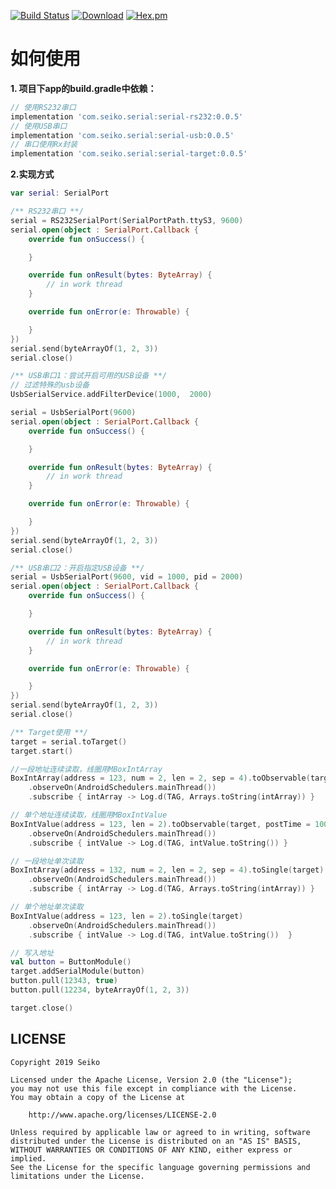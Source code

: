 [![Build Status](https://travis-ci.org/YoKeyword/Fragmentation.svg?branch=master)](https://travis-ci.org/YoKeyword/Fragmentation)
[![Download](https://api.bintray.com/packages/qdsfdhvh/maven/SingleSerialPort/images/download.svg)](https://bintray.com/qdsfdhvh/maven/SingleSerialPort/_latestVersion)
[![Hex.pm](https://img.shields.io/hexpm/l/plug.svg)](https://www.apache.org/licenses/LICENSE-2.0)

# 如何使用

**1. 项目下app的build.gradle中依赖：**
````gradle
// 使用RS232串口
implementation 'com.seiko.serial:serial-rs232:0.0.5'
// 使用USB串口
implementation 'com.seiko.serial:serial-usb:0.0.5'
// 串口使用Rx封装
implementation 'com.seiko.serial:serial-target:0.0.5'
````

**2.实现方式**
````kotlin
var serial: SerialPort

/** RS232串口 **/
serial = RS232SerialPort(SerialPortPath.ttyS3, 9600)
serial.open(object : SerialPort.Callback {
    override fun onSuccess() {

    }

    override fun onResult(bytes: ByteArray) {
        // in work thread
    }

    override fun onError(e: Throwable) {

    }
})
serial.send(byteArrayOf(1, 2, 3))
serial.close()

/** USB串口1：尝试开启可用的USB设备 **/
// 过滤特殊的usb设备
UsbSerialService.addFilterDevice(1000,  2000)

serial = UsbSerialPort(9600)
serial.open(object : SerialPort.Callback {
    override fun onSuccess() {

    }

    override fun onResult(bytes: ByteArray) {
        // in work thread
    }

    override fun onError(e: Throwable) {

    }
})
serial.send(byteArrayOf(1, 2, 3))
serial.close()

/** USB串口2：开启指定USB设备 **/
serial = UsbSerialPort(9600, vid = 1000, pid = 2000)
serial.open(object : SerialPort.Callback {
    override fun onSuccess() {

    }

    override fun onResult(bytes: ByteArray) {
        // in work thread
    }

    override fun onError(e: Throwable) {

    }
})
serial.send(byteArrayOf(1, 2, 3))
serial.close()

/** Target使用 **/
target = serial.toTarget()
target.start()

//一段地址连续读取，线圈用MBoxIntArray
BoxIntArray(address = 123, num = 2, len = 2, sep = 4).toObservable(target)
    .observeOn(AndroidSchedulers.mainThread())
    .subscribe { intArray -> Log.d(TAG, Arrays.toString(intArray)) }

// 单个地址连续读取，线圈用MBoxIntValue
BoxIntValue(address = 123, len = 2).toObservable(target, postTime = 100)
    .observeOn(AndroidSchedulers.mainThread())
    .subscribe { intValue -> Log.d(TAG, intValue.toString()) }

// 一段地址单次读取
BoxIntArray(address = 132, num = 2, len = 2, sep = 4).toSingle(target)
    .observeOn(AndroidSchedulers.mainThread())
    .subscribe { intArray -> Log.d(TAG, Arrays.toString(intArray)) }

// 单个地址单次读取
BoxIntValue(address = 123, len = 2).toSingle(target)
    .observeOn(AndroidSchedulers.mainThread())
    .subscribe { intValue -> Log.d(TAG, intValue.toString())  }

// 写入地址
val button = ButtonModule()
target.addSerialModule(button)
button.pull(12343, true)
button.pull(12234, byteArrayOf(1, 2, 3))

target.close()

````

## LICENSE
````
Copyright 2019 Seiko

Licensed under the Apache License, Version 2.0 (the "License");
you may not use this file except in compliance with the License.
You may obtain a copy of the License at

    http://www.apache.org/licenses/LICENSE-2.0

Unless required by applicable law or agreed to in writing, software
distributed under the License is distributed on an "AS IS" BASIS,
WITHOUT WARRANTIES OR CONDITIONS OF ANY KIND, either express or implied.
See the License for the specific language governing permissions and
limitations under the License.
````
